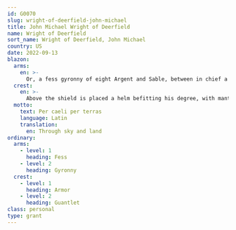 ```yaml
---
id: G0070
slug: wright-of-deerfield-john-michael
title: John Michael Wright of Deerfield
name: Wright of Deerfield
sort_name: Wright of Deerfield, John Michael
country: US
date: 2022-09-13
blazon:
  arms:
    en: >-
      Or, a fess gyronny of eight Argent and Sable, between in chief a Maltese cross Gules and in base a lymphad sails furled Sable, its oars in action, its pennon flying Gules.
  crest:
    en: >-
      Above the shield is placed a helm befitting his degree, with mantling Gules doubled Or, and for a crest upon a wreath of the colours, a clenched gauntlet Argent grasping in pale a dagger of the Same, its hilt proper.
  motto:
    text: Per caeli per terras
    language: Latin
    translation:
      en: Through sky and land
ordinary:
  arms:
    - level: 1
      heading: Fess
    - level: 2
      heading: Gyronny
  crest:
    - level: 1
      heading: Armor
    - level: 2
      heading: Guantlet
class: personal
type: grant
---
```

